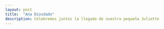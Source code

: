 ```yaml
---
layout: post
title:  "Ana Diosdado"
description: Celebremos juntos la llegada de nuestra pequeña Juliette 
---
```


